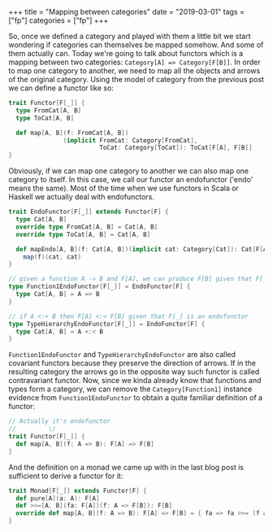 +++
title = "Mapping between categories"
date = "2019-03-01"
tags = ["fp"] 
categories = ["fp"]
+++

So, once we defined a category and played with them a little bit we start wondering if categories can themselves be mapped somehow. And some of them actually can. Today we're going to talk about functors which is a mapping between two categories: `Category[A] => Category[F[B]]`. In order to map one category to another, we need to map all the objects and arrows of the original category. Using the model of category from the previous post we can define a functor like so:

```scala
trait Functor[F[_]] {
  type FromCat[A, B]
  type ToCat[A, B]

  def map[A, B](f: FromCat[A, B])
               (implicit FromCat: Category[FromCat], 
                         ToCat: Category[ToCat]): ToCat[F[A], F[B]]
}
```

Obviously, if we can map one category to another we can also map one category to itself. In this case, we call our functor an endofunctor ('endo' means the same). Most of the time when we use functors in Scala or Haskell we actually deal with endofunctors.

```scala
trait EndoFunctor[F[_]] extends Functor[F] {
  type Cat[A, B]
  override type FromCat[A, B] = Cat[A, B]
  override type ToCat[A, B] = Cat[A, B]

  def mapEndo[A, B](f: Cat[A, B])(implicit cat: Category[Cat]): Cat[F[A], F[B]] =
    map(f)(cat, cat)
}

// given a function A -> B and F[A], we can produce F[B] given that F[_] is an endofunctor
type Function1EndoFunctor[F[_]] = EndoFunctor[F] {
  type Cat[A, B] = A => B
}

// if A <:< B then F[A] <:< F[B] given that F[_] is an endofunctor
type TypeHierarchyEndoFunctor[F[_]] = EndoFunctor[F] {
  type Cat[A, B] = A <:< B
}
```

`Function1EndoFunctor` and `TypeHierarchyEndoFunctor` are also called covariant functors because they preserve the direction of arrows. If in the resulting category the arrows go in the opposite way such functor is called contravariant functor. Now, since we kinda already know that functions and types form a category, we can remove the `Category[Function1]` instance evidence from `Function1EndoFunctor` to obtain a quite familiar definition of a functor:

```scala
// Actually it's endofunctor
//         \/
trait Functor[F[_]] {
  def map[A, B](f: A => B): F[A] => F[B]
}
```

And the definition on a monad we came up with in the last blog post is sufficient to derive a functor for it:

```scala
trait Monad[F[_]] extends Functor[F] {
  def pure[A](a: A): F[A]
  def >>=[A, B](fa: F[A])(f: A => F[B]): F[B]
  override def map[A, B](f: A => B): F[A] => F[B] = { fa => fa >>= (f andThen pure) }
}
```
